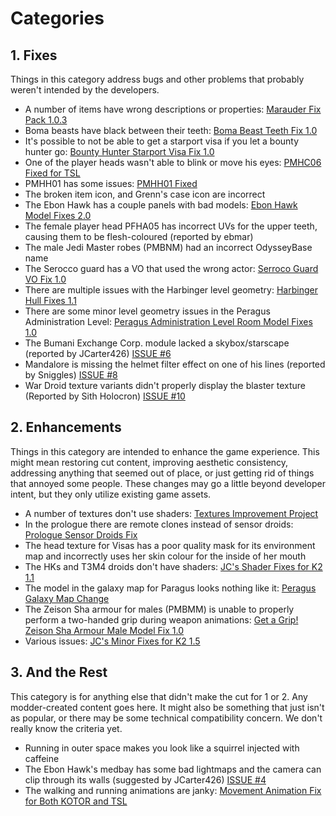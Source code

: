 # Categories

## 1. Fixes
Things in this category address bugs and other problems that probably weren't intended by the developers.
- A number of items have wrong descriptions or properties: [Marauder Fix Pack 1.0.3](https://deadlystream.com/files/file/942-marauder-fix-pack/)
- Boma beasts have black between their teeth: [Boma Beast Teeth Fix 1.0](https://deadlystream.com/files/file/338-boma-beast-teeth-fix/)
- It's possible to not be able to get a starport visa if you let a bounty hunter go: [Bounty Hunter Starport Visa Fix 1.0](https://deadlystream.com/files/file/1196-bounty-hunter-starport-visa-fix/)
- One of the player heads wasn't able to blink or move his eyes: [PMHC06 Fixed for TSL](https://deadlystream.com/files/file/1154-pmhc06-fixed-for-tsl/)
- PMHH01 has some issues: [PMHH01 Fixed](https://deadlystream.com/files/file/439-pmhh01-fixed/)
- The broken item icon, and Grenn's case icon are incorrect
- The Ebon Hawk has a couple panels with bad models: [Ebon Hawk Model Fixes 2.0](https://deadlystream.com/files/file/1033-ebon-hawk-model-fixes/)
- The female player head PFHA05 has incorrect UVs for the upper teeth, causing them to be flesh-coloured (reported by ebmar)
- The male Jedi Master robes (PMBNM) had an incorrect OdysseyBase name
- The Serocco guard has a VO that used the wrong actor: [Serroco Guard VO Fix 1.0](https://deadlystream.com/files/file/1107-serocco-guard-vo-fix/)
- There are multiple issues with the Harbinger level geometry: [Harbinger Hull Fixes 1.1](https://deadlystream.com/files/file/1374-harbinger-hull-fixes/)
- There are some minor level geometry issues in the Peragus Administration Level: [Peragus Administration Level Room Model Fixes 1.0](https://deadlystream.com/files/file/1275-peragus-administration-level-room-model-fixes/)
- The Bumani Exchange Corp. module lacked a skybox/starscape (reported by JCarter426) [ISSUE #6](https://github.com/KOTORCommunityPatches/TSL_Community_Patch/issues/6)
- Mandalore is missing the helmet filter effect on one of his lines (reported by Sniggles) [ISSUE #8](https://github.com/KOTORCommunityPatches/TSL_Community_Patch/issues/8)
- War Droid texture variants didn't properly display the blaster texture (Reported by Sith Holocron) [ISSUE #10](https://github.com/KOTORCommunityPatches/TSL_Community_Patch/issues/10)

## 2. Enhancements
Things in this category are intended to enhance the game experience. This might mean restoring cut content, improving aesthetic consistency, addressing anything that seemed out of place, or just getting rid of things that annoyed some people. These changes may go a little beyond developer intent, but they only utilize existing game assets.
- A number of textures don't use shaders: [Textures Improvement Project](https://deadlystream.com/files/file/462-textures-improvement-project/)
- In the prologue there are remote clones instead of sensor droids: [Prologue Sensor Droids Fix](https://deadlystream.com/files/file/430-prologue-sensor-droids-fix/)
- The head texture for Visas has a poor quality mask for its environment map and incorrectly uses her skin colour for the inside of her mouth
- The HKs and T3M4 droids don't have shaders: [JC's Shader Fixes for K2 1.1](https://deadlystream.com/files/file/1284-jcs-shader-fixes-for-k2/)
- The model in the galaxy map for Paragus looks nothing like it: [Peragus Galaxy Map Change](https://deadlystream.com/files/file/336-peragus-galaxy-map-change/)
- The Zeison Sha armour for males (PMBMM) is unable to properly perform a two-handed grip during weapon animations: [Get a Grip! Zeison Sha Armour Male Model Fix 1.0](https://deadlystream.com/files/file/1362-get-a-grip-zeison-sha-armour-male-model-fix/)
- Various issues: [JC's Minor Fixes for K2 1.5](https://deadlystream.com/files/file/1215-jcs-minor-fixes-for-k2/)


## 3. And the Rest
This category is for anything else that didn't make the cut for 1 or 2. Any modder-created content goes here. It might also be something that just isn't as popular, or there may be some technical compatibility concern. We don't really know the criteria yet.
- Running in outer space makes you look like a squirrel injected with caffeine
- The Ebon Hawk's medbay has some bad lightmaps and the camera can clip through its walls (suggested by JCarter426) [ISSUE #4](https://github.com/KOTORCommunityPatches/TSL_Community_Patch/issues/4)
- The walking and running animations are janky: [Movement Animation Fix for Both KOTOR and TSL](https://deadlystream.com/files/file/465-movement-animation-fix-for-both-kotor-and-tsl/)
